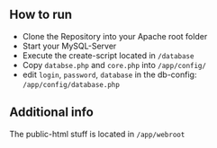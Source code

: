 How to run
----
- Clone the Repository into your Apache root folder
- Start your MySQL-Server
- Execute the create-script located in `/database`
- Copy `databse.php` and `core.php` into `/app/config/` 
- edit `login`, `password`, `database` in the db-config: `/app/config/database.php`

Additional info
----
The public-html stuff is located in `/app/webroot`
